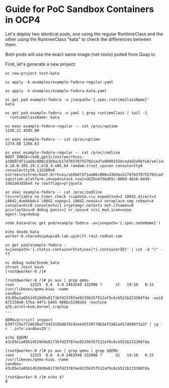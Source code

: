 # Guide for PoC Sandbox Containers in OCP4

Let's deploy two identical pods, one using the regular RuntimeClass and the other using the RuntimeClass "kata" to check the differences between them.

Both pods will use the exact same image (net-tools) pulled from Quay.io.

First, let's generate a new project:

```
oc new-project test-kata
```

```
oc apply -k examples/example-fedora-regular.yaml
```

```
oc apply -k examples/example-fedora-kata.yaml
```

```
oc get pod example-fedora -o jsonpath='{.spec.runtimeClassName}'
kata

oc get pod example-fedora -o yaml | grep runtimeClass | tail -1
  runtimeClassName: kata
```

```
oc exec example-fedora-regular -- cat /proc/uptime
1236.21 4595.80
```

```
oc exec example-fedora -- cat /proc/uptime
1274.88 1266.63
```

```
oc exec example-fedora-regular -- cat /proc/cmdline
BOOT_IMAGE=(hd0,gpt3)/ostree/rhcos-a10b07df1aa66c008cd3b9acb17d765f0755702cadfa0090155dced4d2e9bfe0/vmlinuz-4.18.0-305.19.1.el8_4.x86_64 random.trust_cpu=on console=tty0 console=ttyS0,115200n8 ostree=/ostree/boot.0/rhcos/a10b07df1aa66c008cd3b9acb17d765f0755702cadfa0090155dced4d2e9bfe0/0 ignition.platform.id=openstack root=UUID=6756d05c-00bd-4616-8449-1eb2a83d56ed rw rootflags=prjquota
```

```
oc exec example-fedora -- cat /proc/cmdline
tsc=reliable no_timer_check rcupdate.rcu_expedited=1 i8042.direct=1 i8042.dumbkbd=1 i8042.nopnp=1 i8042.noaux=1 noreplace-smp reboot=k console=hvc0 console=hvc1 cryptomgr.notests net.ifnames=0 pci=lastbus=0 debug panic=1 nr_cpus=4 scsi_mod.scan=none agent.log=debug
```

```
node_kata=$(oc get pod/example-fedora -o=jsonpath='{.spec.nodeName}')

echo $node_kata
worker-0.sharedocp4upi49.lab.upshift.rdu2.redhat.com
```

```
oc get pod/example-fedora -o=jsonpath='{.status.containerStatuses[*].containerID}' | cut -d "/" -f3
```



```
oc debug node/$node_kata
chroot /host bash
[root@worker-0 /]#
```

```
[root@worker-0 /]# ps aux | grep qemu
root       12325  0.6  4.0 2463548 332908 ?      Sl   19:10   0:15 /usr/libexec/qemu-kiwi -name
sandbox-43c05e1a05b14528d9a8173bfd23787ee9235635f512af9c6cb521b223368fda -uuid
872150e8-1fba-44f1-b445-966bc52d0a5d -machine q35,accel=kvm,kernel_irqchip
...
```

```
QEMU=$(crictl inspect 639f725e7724630af7345315bd678192eb45539f70b3ef2a01a457d689f3a2f | jq -r '.info.sandboxID')

echo $QEMU
43c05e1a05b14528d9a8173bfd23787ee9235635f512af9c6cb521b223368fda
```

```
[root@worker-0 /]# ps aux | grep qemu | grep $QEMU
root       12325  0.6  4.0 2463548 332908 ?      Sl   19:10   0:15 /usr/libexec/qemu-kiwi -name
sandbox-43c05e1a05b14528d9a8173bfd23787ee9235635f512af9c6cb521b223368fda

[root@worker-0 /]# echo $?
0
```

